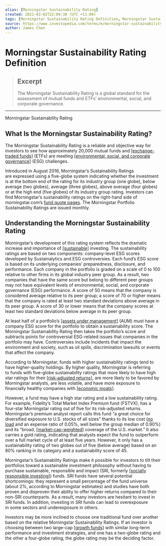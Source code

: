 ```yaml
---
alias: [Morningstar Sustainability Rating]
created: 2021-03-02T22:09:38 (UTC +11:00)
tags: [Morningstar Sustainability Rating Definition, Morningstar Sustainability Rating]
source: https://www.investopedia.com/terms/m/morningstar-sustainability-rating.asp
author: James Chen
---
```


# Morningstar Sustainability Rating Definition

> ## Excerpt
> The Morningstar Sustainability Rating is a global standard for the assessment of mutual funds and ETFs' environmental, social, and corporate governance.

---

Morningstar Sustainability Rating
## What Is the Morningstar Sustainability Rating?

The Morningstar Sustainability Rating is a reliable and objective way for investors to see how approximately 20,000 mutual funds and [[exchange-traded funds]](https://www.investopedia.com/terms/e/etf.asp) (ETFs) are meeting [[environmental, social, and corporate governance]](https://www.investopedia.com/terms/e/environmental-social-and-governance-esg-criteria.asp) (ESG) challenges.

Introduced in August 2016, Morningstar’s Sustainability Ratings are expressed using a five-globe system indicating whether the investment is at the bottom end of the rating for its industry group (one globe), below average (two globes), average (three globes), above average (four globes) or at the high end (five globes) of its industry group rating. Investors can find Morningstar’s sustainability ratings on the right-hand side of morningstar.com’s [fund quote pages](http://www.morningstar.com/). The Morningstar Portfolio Sustainability Ratings are issued monthly.

## Understanding the Morningstar Sustainability Rating

Morningstar’s development of this rating system reflects the dramatic increase and importance of [[sustainable]](https://www.investopedia.com/terms/s/sustainability.asp) investing. The sustainability ratings are based on two components: company-level ESG scores developed by Sustainalytics and ESG controversies. Each fund’s ESG score is based on its underlying companies’ preparedness, disclosure, and performance. Each company in the portfolio is graded on a scale of 0 to 100 relative to other firms in its global industry peer group. As a result, two companies that have the same score but belong to different peer groups may not have equivalent levels of environmental, social, and corporate governance (ESG) performance. A score of 50 means that the company is considered average relative to its peer group; a score of 70 or higher means that the company is rated at least two standard deviations above average in its peer group. A score of 30 or lower means that the company scores at least two standard deviations below average in its peer group.

At least half of a portfolio’s [[assets under management]](https://www.investopedia.com/terms/a/aum.asp) (AUM) must have a company ESG score for the portfolio to obtain a sustainability score. The Morningstar Sustainability Rating then takes the portfolio’s score and subtracts points for controversial ESG-related issues that companies in the portfolio may have. Controversies include incidents that impact the environment and society, such as oil spills, discrimination lawsuits or events that affect the company.

According to Morningstar, funds with higher sustainability ratings tend to have higher-quality holdings. By higher quality, Morningstar is referring to funds with five-globe sustainability ratings that more likely to have high star ratings for their [[risk-adjusted returns]](https://www.investopedia.com/terms/r/riskadjustedreturn.asp), are more likely to be favored by Morningstar analysts, are less volatile, and have more exposure to financially healthy companies with [[economic moats]](https://www.investopedia.com/terms/e/economicmoat.asp).

However, a fund may have a high star rating and a low sustainability rating. For example, Fidelity’s Total Market Index Premium fund (FSTVX), has a four-star Morningstar rating out of five for its risk-adjusted returns. Morningstar’s premium analyst report calls this fund “a great choice for diversified exposure to U.S. stocks of all sizes” thanks to its low cost ([no load](https://www.investopedia.com/terms/n/no-loadfund.asp) and an expense ratio of 0.05%, well below the group median of 0.90%) and its “broad, [[market-cap-weighted]](https://www.investopedia.com/terms/c/capitalizationweightedindex.asp) coverage of the U.S. market.” It also carries a gold rating, indicating that analysts expect the fund to outperform over a full market cycle of at least five years. However, it only has a sustainability rating of two globes out of five (below average) based on an 80% ranking in its category and a sustainability score of 45.

Morningstar’s Sustainability Ratings make it possible for investors to tilt their portfolios toward a sustainable investment philosophy without having to purchase sustainable, responsible and impact (SRI, formerly [[socially responsible investing]](https://www.investopedia.com/terms/s/sri.asp)) funds. SRI funds have several potential shortcomings: they represent a small percentage of the fund universe (about 2%, according to Morningstar estimates) and studies have both proven and disproven their ability to offer higher returns compared to their non-SRI counterparts. As a result, many investors are hesitant to invest in SRI funds. In addition, investing in SRI funds can lead to overexposure in some sectors and underexposure in others.

Investors may be more inclined to choose one traditional fund over another based on the relative Morningstar Sustainability Ratings. If an investor is choosing between two large-cap [[growth funds]](https://www.investopedia.com/terms/g/growthfund.asp) with similar long-term performance and investment strategies, and one has a two-globe rating and the other a four-globe rating, the globe rating may be the deciding factor.
